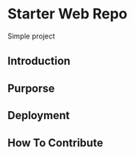 # Starter Web Repo

Simple project 


## Introduction

## Purporse

## Deployment

## How To Contribute

